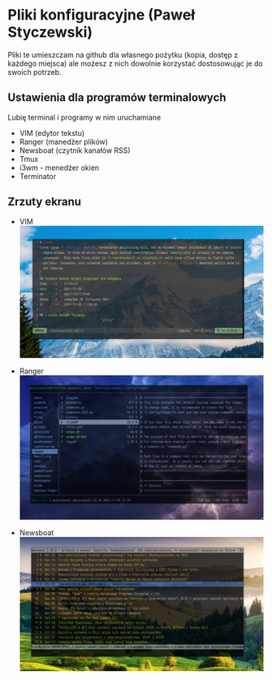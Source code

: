 # Pliki konfiguracyjne (Paweł Styczewski)

Pliki te umieszczam na github dla własnego pożytku (kopia, dostęp z każdego miejsca) ale możesz z nich dowolnie korzystać dostosowując je do swoich potrzeb.

## Ustawienia dla programów terminalowych
Lubię terminal i programy w nim uruchamiane

- VIM  (edytor tekstu)
- Ranger (manedżer plików)
- Newsboat (czytnik kanałów RSS)
- Tmux
- i3wm - menedżer okien
- Terminator

## Zrzuty ekranu
- VIM
![zrzut vim](https://github.com/styczewski/dotfiles/blob/master/screenshots/vim.png)

- Ranger
![zrzut ranger](https://github.com/styczewski/dotfiles/blob/master/screenshots/ranger.png)

- Newsboat
![zrzut newsboat](https://github.com/styczewski/dotfiles/blob/master/screenshots/newsboat.png)
